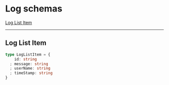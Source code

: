 # Log schemas

[Log List Item](#log-list-item)  

---

## Log List Item

```typescript
type LogListItem = {
    id: string
  ; message: string
  ; userName: string
  ; timeStamp: string
}
```

